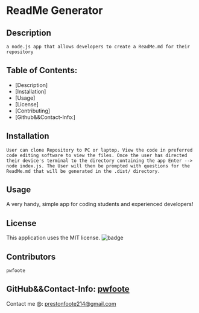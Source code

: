 
# ReadMe Generator

## Description
    a node.js app that allows developers to create a ReadMe.md for their repository
## Table of Contents:
- [Description]
- [Installation]
- [Usage]
- [License]
- [Contributing]
- [Github&&Contact-Info:]

## Installation
    User can clone Repository to PC or laptop. View the code in preferred code editing software to view the files. Once the user has directed their device's terminal to the directory containing the app Enter --> node index.js. The User will then be prompted with questions for the ReadMe.md that will be generated in the .dist/ directory.

## Usage
 A very handy, simple app for coding students and experienced developers!

## License
This application uses the MIT license. 
![badge](https://img.shields.io/badge/license-MIT-blue)
## Contributors
    pwfoote

## GitHub&&Contact-Info: [pwfoote](https://github.com/pwfoote)

 Contact me @: prestonfoote214@gmail.com
    